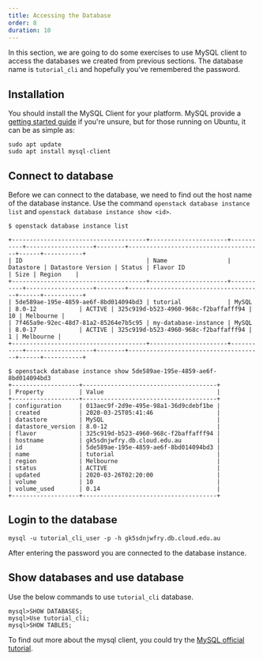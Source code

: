 ```yaml
---
title: Accessing the Database
order: 8
duration: 10
---
```


In this section, we are going to do some exercises to use MySQL client to access the databases we created from previous sections. The database name is `tutorial_cli` and hopefully you've remembered the password.

## Installation

You should install the MySQL Client for your platform.
MySQL provide a [getting started guide](https://dev.mysql.com/doc/mysql-getting-started) if you're unsure, but for those running on Ubuntu, it can be as simple as:

```
sudo apt update
sudo apt install mysql-client
```

## Connect to database

Before we can connect to the database, we need to find out the host name of the database instance. Use the command `openstack database instance list` and `openstack database instance show <id>`.

```
$ openstack database instance list

+--------------------------------------+----------------------+-----------+-------------------+--------+--------------------------------------+------+-----------+
| ID                                   | Name                 | Datastore | Datastore Version | Status | Flavor ID                            | Size | Region    |
+--------------------------------------+----------------------+-----------+-------------------+--------+--------------------------------------+------+-----------+
| 5de589ae-195e-4859-ae6f-8bd014094bd3 | tutorial             | MySQL     | 8.0-12            | ACTIVE | 325c919d-b523-4960-968c-f2baffafff94 |   10 | Melbourne |
| 7f465a9e-92ec-48d7-81a2-85264e7b5c95 | my-database-instance | MySQL     | 8.0-17            | ACTIVE | 325c919d-b523-4960-968c-f2baffafff94 |    1 | Melbourne |
+--------------------------------------+----------------------+-----------+-------------------+--------+--------------------------------------+------+-----------+

$ openstack database instance show 5de589ae-195e-4859-ae6f-8bd014094bd3
+-------------------+--------------------------------------+
| Property          | Value                                |
+-------------------+--------------------------------------+
| configuration     | 013aec9f-2d9e-495e-98a1-36d9cdebf1be |
| created           | 2020-03-25T05:41:46                  |
| datastore         | MySQL                                |
| datastore_version | 8.0-12                               |
| flavor            | 325c919d-b523-4960-968c-f2baffafff94 |
| hostname          | gk5sdnjwfry.db.cloud.edu.au          |
| id                | 5de589ae-195e-4859-ae6f-8bd014094bd3 |
| name              | tutorial                             |
| region            | Melbourne                            |
| status            | ACTIVE                               |
| updated           | 2020-03-26T02:20:00                  |
| volume            | 10                                   |
| volume_used       | 0.14                                 |
+-------------------+--------------------------------------+
```

## Login to the database

```
mysql -u tutorial_cli_user -p -h gk5sdnjwfry.db.cloud.edu.au
```
After entering the password you are connected to the database instance.

## Show databases and use database

Use the below commands to use `tutorial_cli` database.

```
mysql>SHOW DATABASES;
mysql>Use tutorial_cli;
mysql>SHOW TABLES;
```

To find out more about the mysql client, you could try the [MySQL official tutorial](https://dev.mysql.com/doc/refman/8.0/en/tutorial.html).
